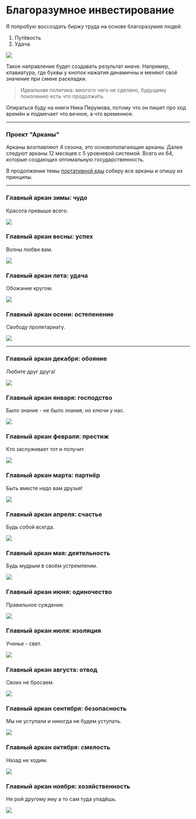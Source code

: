 # Благоразумное инвестирование

Я попробую воссоздать биржу труда на основе благоразумия людей:
1. Путёвость
2. Удача

![](./Картинки/deer.jpg)

Такое направление будет создавать результат иначе. Например, клавиатура, где буквы у кнопок нажатия динамичны и меняют своё значение при смене раскладки.

> Идеальная политика: многого чего не сделано, будущему поколению есть что продолжить.

Опираться буду на книги Ника Перумова, потому что он пишет про ход времён и подмечает что вечное, а что временное.

---------------------------------

### Проект "Арканы"

Арканы возглавляют 4 сезона, это основополагающие арканы. Далее следуют арканы 12 месяцев с 5 уровневой системой. Всего их 64, которые создающих оптимальную государственность.

В продолжении темы <a href="./Прототипы/Портативная еда/README.md">портативной еды</a> соберу все арканы и опишу их принципы.

<hr>

### Главный аркан зимы: чудо

Красота превыше всего.

![](./Картинки/Чудо.jpg)
### Главный аркан весны: успех

Волны любви вам.

![](./Картинки/Успех.jpg)
### Главный аркан лета: удача

Обожание кругом.

![](./Картинки/Удача.jpg)
### Главный аркан осени: остепенение

Свободу пролетариату.

![](./Картинки/Остепенение.jpg)

<hr>

### Главный аркан декабря: обояние

Любите друг друга!

![](./Картинки/Обояние.jpg)

### Главный аркан января: господство

Было знание - не было знания, но ключи у нас.

![](./Картинки/Господство.jpg)
### Главный аркан февраля: престиж

Кто заслуживает тот и получит.

![](./Картинки/Престиж.jpg)
### Главный аркан марта: партнёр

Быть вместе надо вам друзья!

![](./Картинки/Партнёр.jpg)
### Главный аркан апреля: счастье

Будь собой всегда.

![](./Картинки/Счастье.jpg)
### Главный аркан мая: деятельность

Будь мудрым в своём устремлении.

![](./Картинки/Деятельность.jpg)
### Главный аркан июня: одиночество

Правильное суждение.

![](./Картинки/Одиночество.jpg)
### Главный аркан июля: изоляция

Ученье - свет.

![](./Картинки/Изоляция.jpg)
### Главный аркан августа: отвод

Своих не бросаем.

![](./Картинки/Отвод.jpg)
### Главный аркан сентября: безопасность

Мы не уступали и никогда не будем уступать.

![](./Картинки/Безопасность.jpg)
### Главный аркан октября: смелость

Назад не ходим.

![](./Картинки/Смелость.jpg)
### Главный аркан ноября: хозяйственность

Не рой другому яму а то сам туда упадёшь.

![](./Картинки/Хозяйственность.jpg)